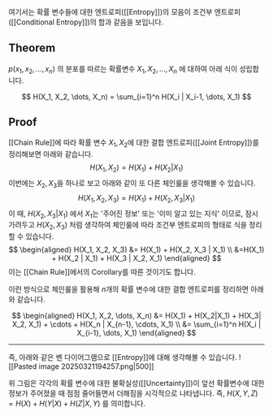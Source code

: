 여기서는 확률 변수들에 대한 엔트로피([[Entropy]])의 모음이 조건부 엔트로피([[Conditional Entropy]])의 합과 같음을 보입니다.

## Theorem
$p(x_1, x_2, \dots, x_n)$ 의 분포를 따르는 확률변수 $X_1, X_2, \dots, X_n$ 에 대하여 아래 식이 성립합니다.

$$
H(X_1, X_2, \dots, X_n) = \sum_{i=1}^n H(X_i | X_i-1, \dots, X_1)
$$
## Proof

[[Chain Rule]]에 따라 확률 변수 $X_1, X_2$에 대한 결합 엔트로피([[Joint Entropy]])를 정리해보면 아래와 같습니다.
$$
H(X_1, X_2) = H(X_1) + H(X_2|X_1)
$$
이번에는 $X_2, X_3$을 하나로 보고 아래와 같이 또 다른 체인룰을 생각해볼 수 있습니다.
$$
H(X_1, X_2, X_3) = H(X_1) + H(X_2, X_3|X_1)
$$
이 때, $H(X_2, X_3|X_1)$ 에서 $X_1$는 '주어진 정보' 또는 '이미 알고 있는 지식' 이므로, 잠시 가려두고 $H(X_2, X_3)$ 처럼 생각하여 체인룰에 따라 조건부 엔트로피의 형태로 식을 정리할 수 있습니다.
$$
\begin{aligned}
H(X_1, X_2, X_3) &= H(X_1) + H(X_2, X_3 | X_1) \\
&=H(X_1) + H(X_2 | X_1) + H(X_3 | X_2, X_1)
\end{aligned}
$$
이는 [[Chain Rule]]에서의 Corollary를 따른 것이기도 합니다.

이런 방식으로 체인룰을 활용해 $n$개의 확률 변수에 대한 결합 엔트로피를 정리하면 아래와 같습니다.

$$
\begin{aligned}
H(X_1, X_2, \dots, X_n) &= H(X_1) + H(X_2|X_1) + H(X_3| X_2, X_1) + \cdots + H(X_n | X_{n-1}, \cdots, X_1) \\
&= \sum_{i=1}^n H(X_i | X_{i-1}, \dots, X_1)
\end{aligned}
$$

---

즉, 아래와 같은 벤 다이어그램으로 [[Entropy]]에 대해 생각해볼 수 있습니다.
![[Pasted image 20250321194257.png|500]]

위 그림은 각각의 확률 변수에 대한 불확실성([[Uncertainty]])이 앞선 확률변수에 대한 정보가 주어졌을 때 점점 줄어들면서 더해짐을 시각적으로 나타냅니다. 즉, $H(X, Y, Z) = H(X) + H(Y|X) + H(Z|X, Y)$ 를 의미합니다.